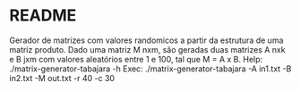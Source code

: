# README #

Gerador de matrizes com valores randomicos a partir da estrutura de uma matriz produto. Dado uma matriz M nxm, são geradas duas matrizes A nxk e B jxm com valores aleatórios entre 1 e 100, tal que M = A x B.
Help: 
./matrix-generator-tabajara -h
Exec: 
./matrix-generator-tabajara -A in1.txt -B in2.txt -M out.txt -r 40 -c 30